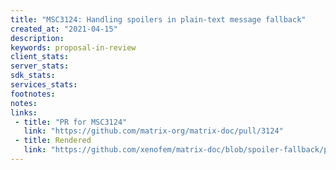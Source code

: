 ```yaml
---
title: "MSC3124: Handling spoilers in plain-text message fallback"
created_at: "2021-04-15"
description:
keywords: proposal-in-review
client_stats:
server_stats:
sdk_stats:
services_stats:
footnotes:
notes:
links:
 - title: "PR for MSC3124"
   link: "https://github.com/matrix-org/matrix-doc/pull/3124"
 - title: Rendered
   link: "https://github.com/xenofem/matrix-doc/blob/spoiler-fallback/proposals/3124-spoiler-fallback-representation.md"
---
```

